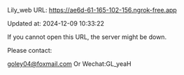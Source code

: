 Lily_web URL: https://ae6d-61-165-102-156.ngrok-free.app

Updated at: 2024-12-09 10:33:22

If you cannot open this URL, the server might be down.

Please contact: 

goley04@foxmail.com Or Wechat:GL_yeaH